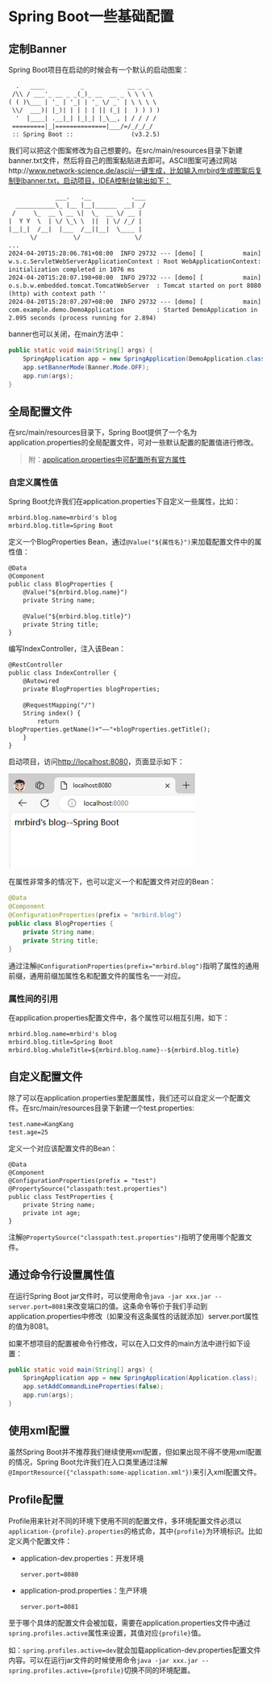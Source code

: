 # Spring Boot一些基础配置

## 定制Banner

Spring Boot项目在启动的时候会有一个默认的启动图案：

```
  .   ____          _            __ _ _
 /\\ / ___'_ __ _ _(_)_ __  __ _ \ \ \ \
( ( )\___ | '_ | '_| | '_ \/ _` | \ \ \ \
 \\/  ___)| |_)| | | | | || (_| |  ) ) ) )
  '  |____| .__|_| |_|_| |_\__, | / / / /
 =========|_|==============|___/=/_/_/_/
 :: Spring Boot ::                (v3.2.5)
```

我们可以把这个图案修改为自己想要的。在src/main/resources目录下新建banner.txt文件，然后将自己的图案黏贴进去即可。ASCII图案可通过网站http://www.network-science.de/ascii/一键生成，比如输入mrbird生成图案后复制到banner.txt，启动项目，IDEA控制台输出如下：

```
             ___.   .__           .___
  ___________\_ |__ |__|______  __| _/
 /     \_  __ \ __ \|  \_  __ \/ __ |
|  Y Y  \  | \/ \_\ \  ||  | \/ /_/ |
|__|_|  /__|  |___  /__||__|  \____ |
      \/          \/               \/ 
...
2024-04-20T15:28:06.781+08:00  INFO 29732 --- [demo] [           main] w.s.c.ServletWebServerApplicationContext : Root WebApplicationContext: initialization completed in 1076 ms
2024-04-20T15:28:07.198+08:00  INFO 29732 --- [demo] [           main] o.s.b.w.embedded.tomcat.TomcatWebServer  : Tomcat started on port 8080 (http) with context path ''
2024-04-20T15:28:07.207+08:00  INFO 29732 --- [demo] [           main] com.example.demo.DemoApplication         : Started DemoApplication in 2.095 seconds (process running for 2.894)

```

banner也可以关闭，在main方法中：

```java
public static void main(String[] args) {
	SpringApplication app = new SpringApplication(DemoApplication.class);
	app.setBannerMode(Banner.Mode.OFF);
	app.run(args);
}
```

## 全局配置文件

在src/main/resources目录下，Spring Boot提供了一个名为application.properties的全局配置文件，可对一些默认配置的配置值进行修改。

> 附：[application.properties中可配置所有官方属性](https://docs.spring.io/spring-boot/docs/current/reference/html/common-application-properties.html)

### 自定义属性值

Spring Boot允许我们在application.properties下自定义一些属性，比如：

```
mrbird.blog.name=mrbird's blog
mrbird.blog.title=Spring Boot
```

定义一个BlogProperties Bean，通过`@Value("${属性名}")`来加载配置文件中的属性值：

```
@Data
@Component
public class BlogProperties {	
    @Value("${mrbird.blog.name}")
    private String name;
    
    @Value("${mrbird.blog.title}")
    private String title;
}
```

编写IndexController，注入该Bean：

```
@RestController
public class IndexController {
    @Autowired
    private BlogProperties blogProperties;
    
    @RequestMapping("/")
    String index() {
        return blogProperties.getName()+"——"+blogProperties.getTitle();
    }
}
```

启动项目，访问[http://localhost:8080](http://localhost:8080/)，页面显示如下：

![image-20240420163646290](./assets/image-20240420163646290.png)

在属性非常多的情况下，也可以定义一个和配置文件对应的Bean：

```java
@Data
@Component
@ConfigurationProperties(prefix = "mrbird.blog")
public class BlogProperties {
    private String name;
    private String title;
}
```

通过注解`@ConfigurationProperties(prefix="mrbird.blog")`指明了属性的通用前缀，通用前缀加属性名和配置文件的属性名一一对应。

### 属性间的引用

在application.properties配置文件中，各个属性可以相互引用，如下：

```
mrbird.blog.name=mrbird's blog
mrbird.blog.title=Spring Boot
mrbird.blog.wholeTitle=${mrbird.blog.name}--${mrbird.blog.title}
```

## 自定义配置文件

除了可以在application.properties里配置属性，我们还可以自定义一个配置文件。在src/main/resources目录下新建一个test.properties:

```
test.name=KangKang
test.age=25
```

定义一个对应该配置文件的Bean：

```
@Data
@Component
@ConfigurationProperties(prefix = "test")
@PropertySource("classpath:test.properties")
public class TestProperties {
    private String name;
    private int age;
}
```

注解`@PropertySource("classpath:test.properties")`指明了使用哪个配置文件。

##  通过命令行设置属性值

在运行Spring Boot jar文件时，可以使用命令`java -jar xxx.jar --server.port=8081`来改变端口的值。这条命令等价于我们手动到application.properties中修改（如果没有这条属性的话就添加）server.port属性的值为8081。

如果不想项目的配置被命令行修改，可以在入口文件的main方法中进行如下设置：

```java
public static void main(String[] args) {
    SpringApplication app = new SpringApplication(Application.class);
    app.setAddCommandLineProperties(false);
    app.run(args);
}
```

## 使用xml配置

虽然Spring Boot并不推荐我们继续使用xml配置，但如果出现不得不使用xml配置的情况，Spring Boot允许我们在入口类里通过注解`@ImportResource({"classpath:some-application.xml"})`来引入xml配置文件。

## Profile配置

Profile用来针对不同的环境下使用不同的配置文件，多环境配置文件必须以`application-{profile}.properties`的格式命，其中`{profile}`为环境标识。比如定义两个配置文件：

- application-dev.properties：开发环境

  ```
  server.port=8080
  ```

- application-prod.properties：生产环境

  ```
  server.port=8081
  ```

至于哪个具体的配置文件会被加载，需要在application.properties文件中通过`spring.profiles.active`属性来设置，其值对应`{profile}`值。

如：`spring.profiles.active=dev`就会加载application-dev.properties配置文件内容。可以在运行jar文件的时候使用命令`java -jar xxx.jar --spring.profiles.active={profile}`切换不同的环境配置。